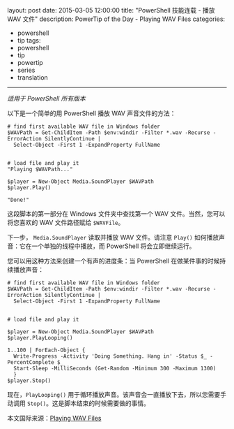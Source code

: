 ﻿layout: post
date: 2015-03-05 12:00:00
title: "PowerShell 技能连载 - 播放 WAV 文件"
description: PowerTip of the Day - Playing WAV Files
categories:
- powershell
- tip
tags:
- powershell
- tip
- powertip
- series
- translation
---
_适用于 PowerShell 所有版本_

以下是一个简单的用 PowerShell 播放 WAV 声音文件的方法：

    # find first available WAV file in Windows folder
    $WAVPath = Get-ChildItem -Path $env:windir -Filter *.wav -Recurse -ErrorAction SilentlyContinue |
      Select-Object -First 1 -ExpandProperty FullName
    
    
    # load file and play it
    "Playing $WAVPath..."
    
    $player = New-Object Media.SoundPlayer $WAVPath
    $player.Play()
    
    "Done!" 

这段脚本的第一部分在 Windows 文件夹中查找第一个 WAV 文件。当然，您可以将您喜欢的 WAV 文件路径赋给 `$WAVFile`。

下一步， `Media.SoundPlayer` 读取并播放 WAV 文件。请注意 `Play()` 如何播放声音：它在一个单独的线程中播放，而 PowerShell 将会立即继续运行。

您可以用这种方法来创建一个有声的进度条：当 PowerShell 在做某件事的时候持续播放声音：

    # find first available WAV file in Windows folder
    $WAVPath = Get-ChildItem -Path $env:windir -Filter *.wav -Recurse -ErrorAction SilentlyContinue |
      Select-Object -First 1 -ExpandProperty FullName
    
    
    # load file and play it
    
    $player = New-Object Media.SoundPlayer $WAVPath
    $player.PlayLooping()
    
    1..100 | ForEach-Object { 
      Write-Progress -Activity 'Doing Something. Hang in' -Status $_ -PercentComplete $_
      Start-Sleep -MilliSeconds (Get-Random -Minimum 300 -Maximum 1300)
      }
    $player.Stop()

现在，`PlayLooping()` 用于循环播放声音。该声音会一直播放下去，所以您需要手动调用 `Stop()`。这是脚本结束的时候需要做的事情。

<!--more-->
本文国际来源：[Playing WAV Files](http://community.idera.com/powershell/powertips/b/tips/posts/playing-wav-files-0)
